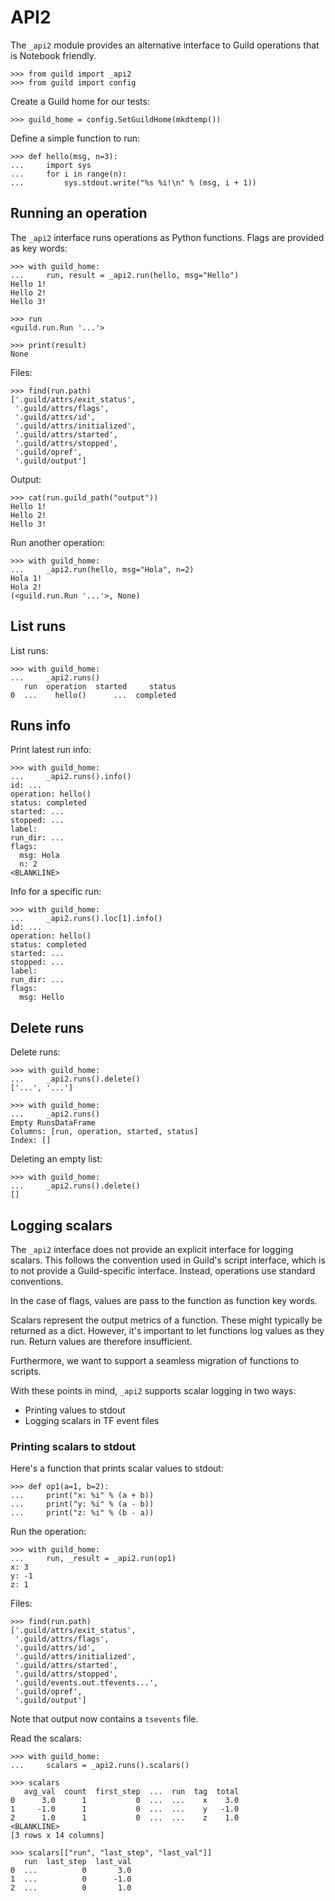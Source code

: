 # API2

The `_api2` module provides an alternative interface to Guild
operations that is Notebook friendly.

    >>> from guild import _api2
    >>> from guild import config

Create a Guild home for our tests:

    >>> guild_home = config.SetGuildHome(mkdtemp())

Define a simple function to run:

    >>> def hello(msg, n=3):
    ...     import sys
    ...     for i in range(n):
    ...         sys.stdout.write("%s %i!\n" % (msg, i + 1))

## Running an operation

The `_api2` interface runs operations as Python functions. Flags are
provided as key words:

    >>> with guild_home:
    ...     run, result = _api2.run(hello, msg="Hello")
    Hello 1!
    Hello 2!
    Hello 3!

    >>> run
    <guild.run.Run '...'>

    >>> print(result)
    None

Files:

    >>> find(run.path)
    ['.guild/attrs/exit_status',
     '.guild/attrs/flags',
     '.guild/attrs/id',
     '.guild/attrs/initialized',
     '.guild/attrs/started',
     '.guild/attrs/stopped',
     '.guild/opref',
     '.guild/output']

Output:

    >>> cat(run.guild_path("output"))
    Hello 1!
    Hello 2!
    Hello 3!

Run another operation:

    >>> with guild_home:
    ...     _api2.run(hello, msg="Hola", n=2)
    Hola 1!
    Hola 2!
    (<guild.run.Run '...'>, None)

## List runs

List runs:

    >>> with guild_home:
    ...     _api2.runs()
       run  operation  started     status
    0  ...    hello()      ...  completed

## Runs info

Print latest run info:

    >>> with guild_home:
    ...     _api2.runs().info()
    id: ...
    operation: hello()
    status: completed
    started: ...
    stopped: ...
    label:
    run_dir: ...
    flags:
      msg: Hola
      n: 2
    <BLANKLINE>

Info for a specific run:

    >>> with guild_home:
    ...     _api2.runs().loc[1].info()
    id: ...
    operation: hello()
    status: completed
    started: ...
    stopped: ...
    label:
    run_dir: ...
    flags:
      msg: Hello

## Delete runs

Delete runs:

    >>> with guild_home:
    ...     _api2.runs().delete()
    ['...', '...']

    >>> with guild_home:
    ...     _api2.runs()
    Empty RunsDataFrame
    Columns: [run, operation, started, status]
    Index: []

Deleting an empty list:

    >>> with guild_home:
    ...     _api2.runs().delete()
    []

## Logging scalars

The `_api2` interface does not provide an explicit interface for
logging scalars. This follows the convention used in Guild's script
interface, which is to not provide a Guild-specific
interface. Instead, operations use standard conventions.

In the case of flags, values are pass to the function as function key
words.

Scalars represent the output metrics of a function. These might
typically be returned as a dict. However, it's important to let
functions log values as they run. Return values are therefore
insufficient.

Furthermore, we want to support a seamless migration of functions to
scripts.

With these points in mind, `_api2` supports scalar logging in two ways:

- Printing values to stdout
- Logging scalars in TF event files

### Printing scalars to stdout

Here's a function that prints scalar values to stdout:

    >>> def op1(a=1, b=2):
    ...     print("x: %i" % (a + b))
    ...     print("y: %i" % (a - b))
    ...     print("z: %i" % (b - a))

Run the operation:

    >>> with guild_home:
    ...     run, _result = _api2.run(op1)
    x: 3
    y: -1
    z: 1

Files:

    >>> find(run.path)
    ['.guild/attrs/exit_status',
     '.guild/attrs/flags',
     '.guild/attrs/id',
     '.guild/attrs/initialized',
     '.guild/attrs/started',
     '.guild/attrs/stopped',
     '.guild/events.out.tfevents...',
     '.guild/opref',
     '.guild/output']

Note that output now contains a `tsevents` file.

Read the scalars:

    >>> with guild_home:
    ...     scalars = _api2.runs().scalars()

    >>> scalars
       avg_val  count  first_step  ...  run  tag  total
    0      3.0      1           0  ...  ...    x    3.0
    1     -1.0      1           0  ...  ...    y   -1.0
    2      1.0      1           0  ...  ...    z    1.0
    <BLANKLINE>
    [3 rows x 14 columns]

    >>> scalars[["run", "last_step", "last_val"]]
       run  last_step  last_val
    0  ...          0       3.0
    1  ...          0      -1.0
    2  ...          0       1.0
